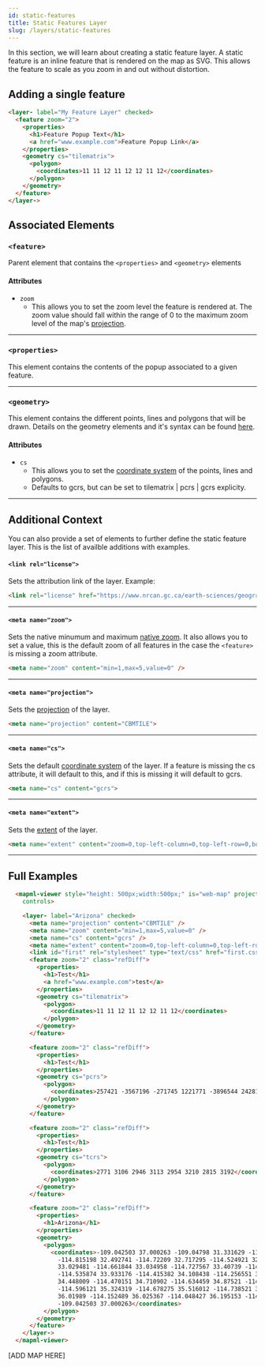 ```yaml
---
id: static-features
title: Static Features Layer
slug: /layers/static-features
---
```


In this section, we will learn about creating a static feature layer. A static feature is an inline feature that is rendered on the map as SVG. This allows the feature to scale 
as you zoom in and out without distortion.


## Adding a single feature

```html
<layer- label="My Feature Layer" checked>
  <feature zoom="2">
    <properties>
      <h1>Feature Popup Text</h1>
      <a href="www.example.com">Feature Popup Link</a>
    </properties>
    <geometry cs="tilematrix">
      <polygon>
        <coordinates>11 11 12 11 12 12 11 12</coordinates>
      </polygon>
    </geometry>
  </feature>
</layer->

```

## Associated Elements

### `<feature>`

Parent element that contains the `<properties>` and `<geometry>` elements

#### Attributes

- `zoom`
  - This allows you to set the zoom level the feature is rendered at. The zoom value should fall within the range of 0 to the maximum zoom level of the map's [projection](www.example.com).

---

### `<properties>`

This element contains the contents of the popup associated to a given feature.

---

### `<geometry>`

This element contains the different points, lines and polygons that will be drawn. Details on the geometry elements and it's syntax can be found [here](example.com).

#### Attributes

- `cs`
  - This allows you to set the [coordinate system](www.example.com) of the points, lines and polygons.
  - Defaults to gcrs, but can be set to tilematrix | pcrs | gcrs explicity.

---

## Additional Context

You can also provide a set of elements to further define the static feature layer. This is the list of availble additions with examples.

#### `<link rel="license">`

Sets the attribution link of the layer. Example:

```html
<link rel="license" href="https://www.nrcan.gc.ca/earth-sciences/geography/topographic-information/free-data-geogratis/licence/17285" title="Canada Base Map © Natural Resources Canada">
```

---

#### `<meta name="zoom">`

Sets the native minumum and maximum [native zoom](www.example.com). It also allows you to set a value, this is the default zoom of all features in the case the `<feature>` is missing a zoom attribute.

```html
<meta name="zoom" content="min=1,max=5,value=0" />
```

---

#### `<meta name="projection">`

Sets the [projection](www.example.com) of the layer. 

```html
<meta name="projection" content="CBMTILE">
```

---

#### `<meta name="cs">`

Sets the default [coordinate system](www.example.com) of the layer. If a feature is missing the cs attribute, it will default to this, and if this is missing it will default to gcrs.

```html
<meta name="cs" content="gcrs">
```

---

#### `<meta name="extent">`

Sets the [extent](www.example.com) of the layer.

```html
<meta name="extent" content="zoom=0,top-left-column=0,top-left-row=0,bottom-right-column=5,bottom-right-row=5" />
```

---

## Full Examples

```html
  <mapml-viewer style="height: 500px;width:500px;" is="web-map" projection="CBMTILE" zoom="2" lat="45.5052040" lon="-75.2202344"
    controls>

    <layer- label="Arizona" checked>
      <meta name="projection" content="CBMTILE" />
      <meta name="zoom" content="min=1,max=5,value=0" />
      <meta name="cs" content="gcrs" />
      <meta name="extent" content="zoom=0,top-left-column=0,top-left-row=0,bottom-right-column=5,bottom-right-row=5" />
      <link id="first" rel="stylesheet" type="text/css" href="first.css">
      <feature zoom="2" class="refDiff">
        <properties>
          <h1>Test</h1>
          <a href="www.example.com">test</a>
        </properties>
        <geometry cs="tilematrix">
          <polygon>
            <coordinates>11 11 12 11 12 12 11 12</coordinates>
          </polygon>
        </geometry>
      </feature>

      <feature zoom="2" class="refDiff">
        <properties>
          <h1>Test</h1>
        </properties>
        <geometry cs="pcrs">
          <polygon>
            <coordinates>257421 -3567196 -271745 1221771 -3896544 242811 -3183549 -2613313</coordinates>
          </polygon>
        </geometry>
      </feature>

      <feature zoom="2" class="refDiff">
        <properties>
          <h1>Test</h1>
        </properties>
        <geometry cs="tcrs">
          <polygon>
            <coordinates>2771 3106 2946 3113 2954 3210 2815 3192</coordinates>
          </polygon>
        </geometry>
      </feature>

      <feature zoom="2" class="refDiff">
        <properties>
          <h1>Arizona</h1>
        </properties>
        <geometry>
          <polygon>
            <coordinates>-109.042503 37.000263 -109.04798 31.331629 -111.074448 31.331629 -112.246513 31.704061
              -114.815198 32.492741 -114.72209 32.717295 -114.524921 32.755634 -114.470151 32.843265 -114.524921
              33.029481 -114.661844 33.034958 -114.727567 33.40739 -114.524921 33.54979 -114.497536 33.697668
              -114.535874 33.933176 -114.415382 34.108438 -114.256551 34.174162 -114.136058 34.305608 -114.333228
              34.448009 -114.470151 34.710902 -114.634459 34.87521 -114.634459 35.00118 -114.574213 35.138103
              -114.596121 35.324319 -114.678275 35.516012 -114.738521 36.102045 -114.371566 36.140383 -114.251074
              36.01989 -114.152489 36.025367 -114.048427 36.195153 -114.048427 37.000263 -110.499369 37.00574
              -109.042503 37.000263</coordinates>
          </polygon>
        </geometry>
      </feature>
    </layer->
  </mapml-viewer>
```
[ADD MAP HERE]